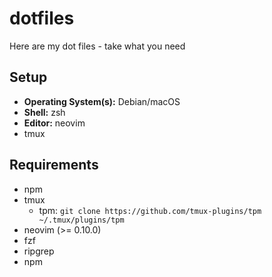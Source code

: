 # dotfiles

Here are my dot files - take what you need

## Setup

- **Operating System(s):** Debian/macOS
- **Shell:** zsh
- **Editor:** neovim
- tmux

## Requirements

- npm
- tmux
  - tpm: `git clone https://github.com/tmux-plugins/tpm ~/.tmux/plugins/tpm`
- neovim (>= 0.10.0)
- fzf
- ripgrep
- npm
